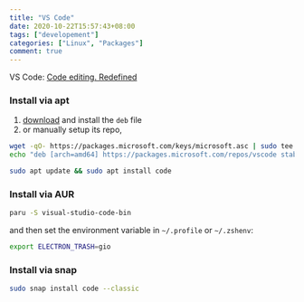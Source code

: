 ```yaml
---
title: "VS Code"
date: 2020-10-22T15:57:43+08:00
tags: ["developement"]
categories: ["Linux", "Packages"]
comment: true
---
```


VS Code: [Code editing. Redefined](https://code.visualstudio.com/)

<!--more-->

### Install via apt

1. [download](https://code.visualstudio.com/) and install the `deb` file
2. or manually setup its repo,

```bash
wget -qO- https://packages.microsoft.com/keys/microsoft.asc | sudo tee /etc/apt/trusted.gpg.d/microsoft.asc
echo "deb [arch=amd64] https://packages.microsoft.com/repos/vscode stable main" | sudo tee /etc/apt/sources.list.d/vscode.list

sudo apt update && sudo apt install code
```

### Install via AUR

```bash
paru -S visual-studio-code-bin
```

and then set the environment variable in `~/.profile` or `~/.zshenv`:

```bash
export ELECTRON_TRASH=gio
```

### Install via snap

```bash
sudo snap install code --classic
```
